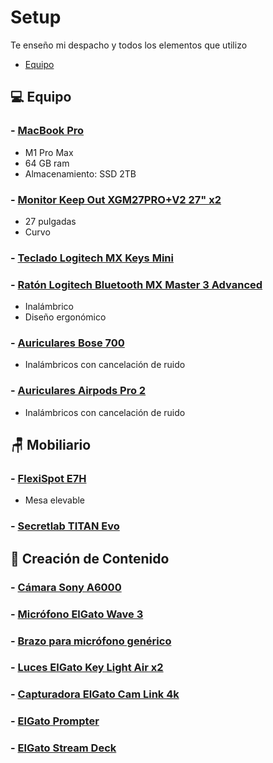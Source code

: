 # Setup
Te enseño mi despacho y todos los elementos que utilizo

- [Equipo](##_💻_Equipo)

## 💻 Equipo

### - [**MacBook Pro**](https://www.apple.com/es/macbook-pro/)
   - M1 Pro Max
   - 64 GB ram
   - Almacenamiento: SSD 2TB

### - [**Monitor Keep Out XGM27PRO+V2 27" x2**](https://amzn.to/4eW9kyV)
   - 27 pulgadas
   - Curvo

### - [**Teclado Logitech MX Keys Mini**](https://amzn.to/47UA4NI)
### - [**Ratón Logitech Bluetooth MX Master 3 Advanced**](https://amzn.to/3Bwbsiv)
   - Inalámbrico
   - Diseño ergonómico

### - [**Auriculares Bose 700**](https://amzn.to/47YTOjh)
   - Inalámbricos con cancelación de ruido
   
### - [**Auriculares Airpods Pro 2**](https://www.apple.com/es/shop/buy-airpods/airpods-pro-2)
   - Inalámbricos con cancelación de ruido


## 🪑 Mobiliario
### - [**FlexiSpot E7H**](https://www.flexispot.es/escritorio-regulable-electricamente-e7.html?utm_source=YOUTUBE&utm_medium=KOL&utm_campaign=Programaci%C3%B3n+Android+by+AristiDevs+(August))
  - Mesa elevable
### - [**Secretlab TITAN Evo**](https://secretlab.eu/es/products/titan-evo-2022-series?sku=S22PU-Viego)

## 🎥 Creación de Contenido

### - [**Cámara Sony A6000**](https://amzn.to/47UY7MC)

### - [**Micrófono ElGato Wave 3**](https://amzn.to/3NhkYZs)

### - [**Brazo para micrófono genérico**](https://amzn.to/3NdmN9N)

### - [**Luces ElGato Key Light Air x2**](https://amzn.to/3zBi9iI)

### - [**Capturadora ElGato Cam Link 4k**](https://amzn.to/3zP9AAM)

### - [**ElGato Prompter**](https://amzn.to/4gYmUUj)

### - [**ElGato Stream Deck**](https://amzn.to/3XPBnJk)

